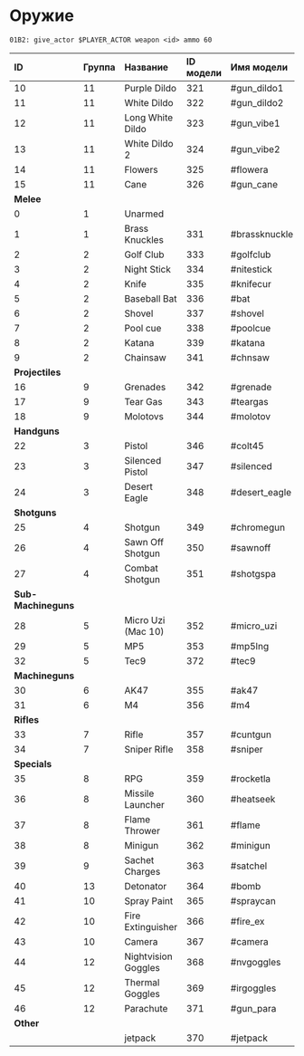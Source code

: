 # Оружие

```text
01B2: give_actor $PLAYER_ACTOR weapon <id> ammo 60 
```

| ID | Группа | Название | ID модели | Имя модели | Иконка |
| :--- | :--- | :--- | :--- | :--- | :--- |
| 10 | 11 | Purple Dildo | 321 | \#gun\_dildo1 | ![](../../.gitbook/assets/dildo.gif) |
| 11 | 11 | White Dildo | 322 | \#gun\_dildo2 | ![](../../.gitbook/assets/dildo1.gif) |
| 12 | 11 | Long White Dildo | 323 | \#gun\_vibe1 | ![](../../.gitbook/assets/vibrator.gif) |
| 13 | 11 | White Dildo 2 | 324 | \#gun\_vibe2 | ![](../../.gitbook/assets/vibrator2.gif) |
| 14 | 11 | Flowers | 325 | \#flowera | ![](../../.gitbook/assets/flowers.gif) |
| 15 | 11 | Cane | 326 | \#gun\_cane | ![](../../.gitbook/assets/cane.gif) |
| **Melee** |  |  |  |  |  |
| 0 | 1 | Unarmed |  |  | ![](../../.gitbook/assets/unarmed.gif) |
| 1 | 1 | Brass Knuckles | 331 | \#brassknuckle | ![](../../.gitbook/assets/brassknuckle%20%281%29.gif) |
| 2 | 2 | Golf Club | 333 | \#golfclub | ![](../../.gitbook/assets/golfclub%20%281%29.gif) |
| 3 | 2 | Night Stick | 334 | \#nitestick | ![](../../.gitbook/assets/nitestick%20%281%29.gif) |
| 4 | 2 | Knife | 335 | \#knifecur | ![](../../.gitbook/assets/knife.gif) |
| 5 | 2 | Baseball Bat | 336 | \#bat | ![](../../.gitbook/assets/bat%20%281%29.gif) |
| 6 | 2 | Shovel | 337 | \#shovel | ![](../../.gitbook/assets/shovel.gif) |
| 7 | 2 | Pool cue | 338 | \#poolcue | ![](../../.gitbook/assets/poolcue.gif) |
| 8 | 2 | Katana | 339 | \#katana | ![](../../.gitbook/assets/katana%20%281%29.gif) |
| 9 | 2 | Chainsaw | 341 | \#chnsaw | ![](../../.gitbook/assets/chnsaw%20%281%29.gif) |
| **Projectiles** |  |  |  |  |  |
| 16 | 9 | Grenades | 342 | \#grenade | ![](../../.gitbook/assets/grenade%20%281%29.gif) |
| 17 | 9 | Tear Gas | 343 | \#teargas | ![](../../.gitbook/assets/teargas%20%281%29.gif) |
| 18 | 9 | Molotovs | 344 | \#molotov | ![](../../.gitbook/assets/molotov%20%281%29.gif) |
| **Handguns** |  |  |  |  |  |
| 22 | 3 | Pistol | 346 | \#colt45 | ![](../../.gitbook/assets/colt45%20%281%29.gif) |
| 23 | 3 | Silenced Pistol | 347 | \#silenced | ![](../../.gitbook/assets/silenced.gif) |
| 24 | 3 | Desert Eagle | 348 | \#desert\_eagle | ![](../../.gitbook/assets/desert_eagle.gif) |
| **Shotguns** |  |  |  |  |  |
| 25 | 4 | Shotgun | 349 | \#chromegun | ![](../../.gitbook/assets/shotgun.gif) |
| 26 | 4 | Sawn Off Shotgun | 350 | \#sawnoff | ![](../../.gitbook/assets/sawnoff.gif) |
| 27 | 4 | Combat Shotgun | 351 | \#shotgspa | ![](../../.gitbook/assets/combatshotgun.gif) |
| **Sub-Machineguns** |  |  |  |  |  |
| 28 | 5 | Micro Uzi \(Mac 10\) | 352 | \#micro\_uzi | ![](../../.gitbook/assets/micro_uzi.gif) |
| 29 | 5 | MP5 | 353 | \#mp5lng | ![](../../.gitbook/assets/smg-mp5.gif) |
| 32 | 5 | Tec9 | 372 | \#tec9 | ![](../../.gitbook/assets/tec9%20%281%29.gif) |
| **Machineguns** |  |  |  |  |  |
| 30 | 6 | AK47 | 355 | \#ak47 | ![](../../.gitbook/assets/ak47.gif) |
| 31 | 6 | M4 | 356 | \#m4 | ![](../../.gitbook/assets/m4%20%281%29.gif) |
| **Rifles** |  |  |  |  |  |
| 33 | 7 | Rifle | 357 | \#cuntgun | ![](../../.gitbook/assets/cuntgun.gif) |
| 34 | 7 | Sniper Rifle | 358 | \#sniper | ![](../../.gitbook/assets/sniper%20%281%29.gif) |
| **Specials** |  |  |  |  |  |
| 35 | 8 | RPG | 359 | \#rocketla | ![](../../.gitbook/assets/rocket.gif) |
| 36 | 8 | Missile Launcher | 360 | \#heatseek | ![](../../.gitbook/assets/heatsrocket.gif) |
| 37 | 8 | Flame Thrower | 361 | \#flame | ![](../../.gitbook/assets/flame%20%281%29.gif) |
| 38 | 8 | Minigun | 362 | \#minigun | ![](../../.gitbook/assets/minigun%20%281%29.gif) |
| 39 | 9 | Sachet Charges | 363 | \#satchel | ![](../../.gitbook/assets/satchel.gif) |
| 40 | 13 | Detonator | 364 | \#bomb | ![](../../.gitbook/assets/remote.gif) |
| 41 | 10 | Spray Paint | 365 | \#spraycan | ![](../../.gitbook/assets/spray.gif) |
| 42 | 10 | Fire Extinguisher | 366 | \#fire\_ex | ![](../../.gitbook/assets/fire.gif) |
| 43 | 10 | Camera | 367 | \#camera | ![](../../.gitbook/assets/camera%20%281%29.gif) |
| 44 | 12 | Nightvision Goggles | 368 | \#nvgoggles | ![](../../.gitbook/assets/thermal.gif) |
| 45 | 12 | Thermal Goggles | 369 | \#irgoggles | ![](../../.gitbook/assets/thermal.gif) |
| 46 | 12 | Parachute | 371 | \#gun\_para | ![](../../.gitbook/assets/parachute.gif) |
| **Other** |  |  |  |  |  |
|  |  | jetpack | 370 | \#jetpack | ![](../../.gitbook/assets/jetpack.gif) |

